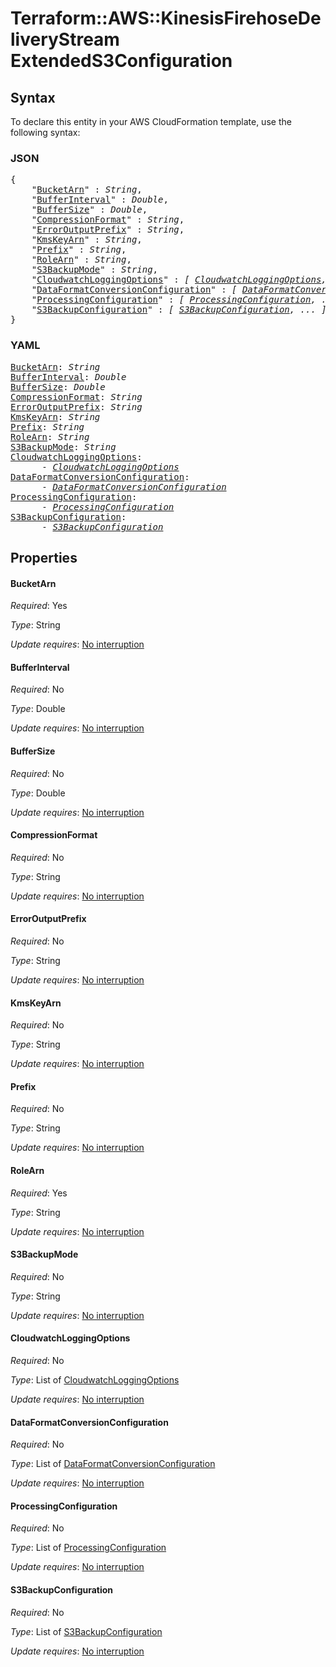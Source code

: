 # Terraform::AWS::KinesisFirehoseDeliveryStream ExtendedS3Configuration

## Syntax

To declare this entity in your AWS CloudFormation template, use the following syntax:

### JSON

<pre>
{
    "<a href="#bucketarn" title="BucketArn">BucketArn</a>" : <i>String</i>,
    "<a href="#bufferinterval" title="BufferInterval">BufferInterval</a>" : <i>Double</i>,
    "<a href="#buffersize" title="BufferSize">BufferSize</a>" : <i>Double</i>,
    "<a href="#compressionformat" title="CompressionFormat">CompressionFormat</a>" : <i>String</i>,
    "<a href="#erroroutputprefix" title="ErrorOutputPrefix">ErrorOutputPrefix</a>" : <i>String</i>,
    "<a href="#kmskeyarn" title="KmsKeyArn">KmsKeyArn</a>" : <i>String</i>,
    "<a href="#prefix" title="Prefix">Prefix</a>" : <i>String</i>,
    "<a href="#rolearn" title="RoleArn">RoleArn</a>" : <i>String</i>,
    "<a href="#s3backupmode" title="S3BackupMode">S3BackupMode</a>" : <i>String</i>,
    "<a href="#cloudwatchloggingoptions" title="CloudwatchLoggingOptions">CloudwatchLoggingOptions</a>" : <i>[ <a href="extendeds3configuration-cloudwatchloggingoptions.md">CloudwatchLoggingOptions</a>, ... ]</i>,
    "<a href="#dataformatconversionconfiguration" title="DataFormatConversionConfiguration">DataFormatConversionConfiguration</a>" : <i>[ <a href="extendeds3configuration-dataformatconversionconfiguration.md">DataFormatConversionConfiguration</a>, ... ]</i>,
    "<a href="#processingconfiguration" title="ProcessingConfiguration">ProcessingConfiguration</a>" : <i>[ <a href="extendeds3configuration-processingconfiguration.md">ProcessingConfiguration</a>, ... ]</i>,
    "<a href="#s3backupconfiguration" title="S3BackupConfiguration">S3BackupConfiguration</a>" : <i>[ <a href="extendeds3configuration-s3backupconfiguration.md">S3BackupConfiguration</a>, ... ]</i>
}
</pre>

### YAML

<pre>
<a href="#bucketarn" title="BucketArn">BucketArn</a>: <i>String</i>
<a href="#bufferinterval" title="BufferInterval">BufferInterval</a>: <i>Double</i>
<a href="#buffersize" title="BufferSize">BufferSize</a>: <i>Double</i>
<a href="#compressionformat" title="CompressionFormat">CompressionFormat</a>: <i>String</i>
<a href="#erroroutputprefix" title="ErrorOutputPrefix">ErrorOutputPrefix</a>: <i>String</i>
<a href="#kmskeyarn" title="KmsKeyArn">KmsKeyArn</a>: <i>String</i>
<a href="#prefix" title="Prefix">Prefix</a>: <i>String</i>
<a href="#rolearn" title="RoleArn">RoleArn</a>: <i>String</i>
<a href="#s3backupmode" title="S3BackupMode">S3BackupMode</a>: <i>String</i>
<a href="#cloudwatchloggingoptions" title="CloudwatchLoggingOptions">CloudwatchLoggingOptions</a>: <i>
      - <a href="extendeds3configuration-cloudwatchloggingoptions.md">CloudwatchLoggingOptions</a></i>
<a href="#dataformatconversionconfiguration" title="DataFormatConversionConfiguration">DataFormatConversionConfiguration</a>: <i>
      - <a href="extendeds3configuration-dataformatconversionconfiguration.md">DataFormatConversionConfiguration</a></i>
<a href="#processingconfiguration" title="ProcessingConfiguration">ProcessingConfiguration</a>: <i>
      - <a href="extendeds3configuration-processingconfiguration.md">ProcessingConfiguration</a></i>
<a href="#s3backupconfiguration" title="S3BackupConfiguration">S3BackupConfiguration</a>: <i>
      - <a href="extendeds3configuration-s3backupconfiguration.md">S3BackupConfiguration</a></i>
</pre>

## Properties

#### BucketArn

_Required_: Yes

_Type_: String

_Update requires_: [No interruption](https://docs.aws.amazon.com/AWSCloudFormation/latest/UserGuide/using-cfn-updating-stacks-update-behaviors.html#update-no-interrupt)

#### BufferInterval

_Required_: No

_Type_: Double

_Update requires_: [No interruption](https://docs.aws.amazon.com/AWSCloudFormation/latest/UserGuide/using-cfn-updating-stacks-update-behaviors.html#update-no-interrupt)

#### BufferSize

_Required_: No

_Type_: Double

_Update requires_: [No interruption](https://docs.aws.amazon.com/AWSCloudFormation/latest/UserGuide/using-cfn-updating-stacks-update-behaviors.html#update-no-interrupt)

#### CompressionFormat

_Required_: No

_Type_: String

_Update requires_: [No interruption](https://docs.aws.amazon.com/AWSCloudFormation/latest/UserGuide/using-cfn-updating-stacks-update-behaviors.html#update-no-interrupt)

#### ErrorOutputPrefix

_Required_: No

_Type_: String

_Update requires_: [No interruption](https://docs.aws.amazon.com/AWSCloudFormation/latest/UserGuide/using-cfn-updating-stacks-update-behaviors.html#update-no-interrupt)

#### KmsKeyArn

_Required_: No

_Type_: String

_Update requires_: [No interruption](https://docs.aws.amazon.com/AWSCloudFormation/latest/UserGuide/using-cfn-updating-stacks-update-behaviors.html#update-no-interrupt)

#### Prefix

_Required_: No

_Type_: String

_Update requires_: [No interruption](https://docs.aws.amazon.com/AWSCloudFormation/latest/UserGuide/using-cfn-updating-stacks-update-behaviors.html#update-no-interrupt)

#### RoleArn

_Required_: Yes

_Type_: String

_Update requires_: [No interruption](https://docs.aws.amazon.com/AWSCloudFormation/latest/UserGuide/using-cfn-updating-stacks-update-behaviors.html#update-no-interrupt)

#### S3BackupMode

_Required_: No

_Type_: String

_Update requires_: [No interruption](https://docs.aws.amazon.com/AWSCloudFormation/latest/UserGuide/using-cfn-updating-stacks-update-behaviors.html#update-no-interrupt)

#### CloudwatchLoggingOptions

_Required_: No

_Type_: List of <a href="extendeds3configuration-cloudwatchloggingoptions.md">CloudwatchLoggingOptions</a>

_Update requires_: [No interruption](https://docs.aws.amazon.com/AWSCloudFormation/latest/UserGuide/using-cfn-updating-stacks-update-behaviors.html#update-no-interrupt)

#### DataFormatConversionConfiguration

_Required_: No

_Type_: List of <a href="extendeds3configuration-dataformatconversionconfiguration.md">DataFormatConversionConfiguration</a>

_Update requires_: [No interruption](https://docs.aws.amazon.com/AWSCloudFormation/latest/UserGuide/using-cfn-updating-stacks-update-behaviors.html#update-no-interrupt)

#### ProcessingConfiguration

_Required_: No

_Type_: List of <a href="extendeds3configuration-processingconfiguration.md">ProcessingConfiguration</a>

_Update requires_: [No interruption](https://docs.aws.amazon.com/AWSCloudFormation/latest/UserGuide/using-cfn-updating-stacks-update-behaviors.html#update-no-interrupt)

#### S3BackupConfiguration

_Required_: No

_Type_: List of <a href="extendeds3configuration-s3backupconfiguration.md">S3BackupConfiguration</a>

_Update requires_: [No interruption](https://docs.aws.amazon.com/AWSCloudFormation/latest/UserGuide/using-cfn-updating-stacks-update-behaviors.html#update-no-interrupt)

